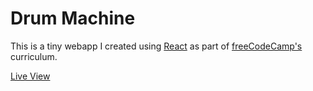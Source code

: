 # Drum Machine

This is a tiny webapp I created using [React](https://reactjs.org) as part of [freeCodeCamp's](https://freecodecamp.org) curriculum.

[Live View](https://moody.github.io/drum-machine)
